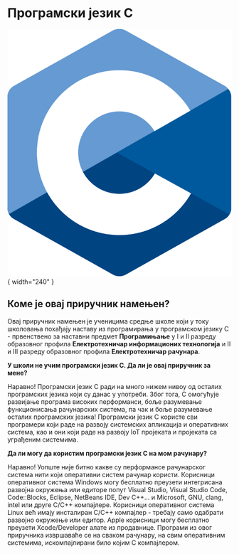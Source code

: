 # Програмски језик C

![Програмски језик C](images/c.svg){ width="240" }

## Коме је овај приручник намењен?

Овај приручник намењен је ученицима средње школе који у току школовања похађају
наставу из програмирања у програмском језику C - првенствено за наставни
предмет **Програмињање** у I и II разреду образовног профила
**Електротехничар информационих технологија** и II и III разреду образовног
профила **Електротехничар рачунара**.

**У школи не учим програмски језик C. Да ли је овај приручник за мене?**

Наравно! Програмски језик C ради на много нижем нивоу од осталих програмских
језика који су данас у употреби. Због тога, C омогућује развијање програма
високих перформанси, боље разумевање функционисања рачунарских система, па чак
и боље разумевање осталих програмских језика! Програмски језик C користе сви
програмери који раде на развоју системских апликација и оперативних система,
као и они који раде на развоју IoT пројеката и пројеката са уграђеним системима.

**Да ли могу да користим програмски језик C на мом рачунару?**

Наравно! Уопште није битно какве су перформансе рачунарског система нити који
оперативни систем рачунар користи. Корисници оперативног система Windows могу
бесплатно преузети интегрисана развојна окружења или едиторе попут Visual
Studio, Visual Studio Code, Code::Blocks, Eclipse, NetBeans IDE, Dev C++... и
Microsoft, GNU, clang, intel или друге C/C++ компајлере. Корисници оперативног
система Linux већ имају инсталиран C/C++ компајлер - требају само одабрати
развојно окружење или едитор. Apple корисници могу бесплатно преузети
Xcode/Developer алате из продавнице. Програми из овог приручника извршаваће се
на сваком рачунару, на свим оперативним системима, искомпајлирани било којим C
компајлером.
